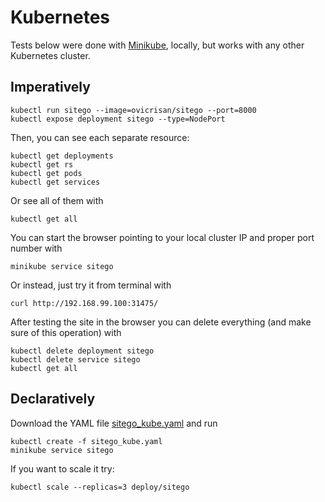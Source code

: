 Kubernetes
==========

Tests below were done with [Minikube](https://kubernetes.io/docs/setup/minikube/), locally, but works with any other Kubernetes cluster.

Imperatively
------------

```
kubectl run sitego --image=ovicrisan/sitego --port=8000
kubectl expose deployment sitego --type=NodePort
```

Then, you can see each separate resource:

```
kubectl get deployments
kubectl get rs
kubectl get pods
kubectl get services
```

Or see all of them with 

```
kubectl get all
```

You can start the browser pointing to your local cluster IP and proper port number with

```
minikube service sitego
```

Or instead, just try it from terminal with 

```
curl http://192.168.99.100:31475/
```

After testing the site in the browser you can delete everything (and make sure of this operation) with

```
kubectl delete deployment sitego
kubectl delete service sitego
kubectl get all
```

Declaratively
-------------

Download the YAML file [sitego_kube.yaml](sitego_kube.yaml) and run

```
kubectl create -f sitego_kube.yaml
minikube service sitego
```

If you want to scale it try:

```
kubectl scale --replicas=3 deploy/sitego
```
